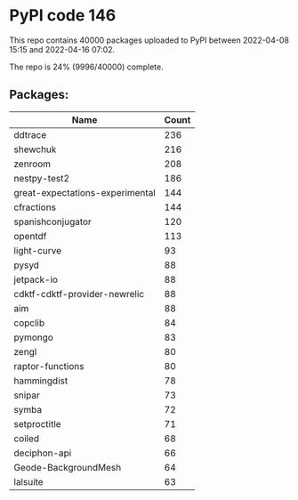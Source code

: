 # PyPI code 146

This repo contains 40000 packages uploaded to PyPI between 
2022-04-08 15:15 and 2022-04-16 07:02.

The repo is 24% (9996/40000) complete.

## Packages:

| Name  | Count |
| ----- | ----- |
| ddtrace | 236 |
| shewchuk | 216 |
| zenroom | 208 |
| nestpy-test2 | 186 |
| great-expectations-experimental | 144 |
| cfractions | 144 |
| spanishconjugator | 120 |
| opentdf | 113 |
| light-curve | 93 |
| pysyd | 88 |
| jetpack-io | 88 |
| cdktf-cdktf-provider-newrelic | 88 |
| aim | 88 |
| copclib | 84 |
| pymongo | 83 |
| zengl | 80 |
| raptor-functions | 80 |
| hammingdist | 78 |
| snipar | 73 |
| symba | 72 |
| setproctitle | 71 |
| coiled | 68 |
| deciphon-api | 66 |
| Geode-BackgroundMesh | 64 |
| lalsuite | 63 |


